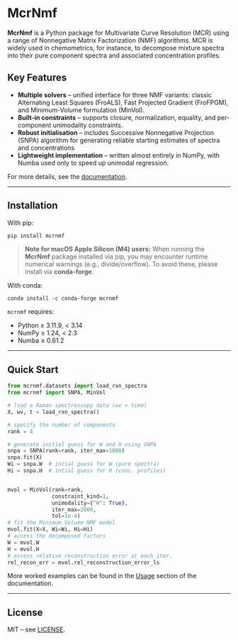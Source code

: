 # McrNmf

**McrNmf** is a Python package for Multivariate Curve Resolution (MCR) using a range of
Nonnegative Matrix Factorization (NMF) algorithms. MCR is widely used in chemometrics,
for instance, to decompose mixture spectra into their pure component spectra and
associated concentration profiles.

## Key Features

- **Multiple solvers** – unified interface for three NMF variants: classic Alternating
  Least Squares (FroALS), Fast Projected Gradient (FroFPGM), and Minimum-Volume
  formulation (MinVol).
- **Built-in constraints** – supports closure, normalization, equality, and per-component
  unimodality constraints.
- **Robust initialisation** – includes Successive Nonnegative Projection (SNPA) algorithm
  for generating reliable starting estimates of spectra and concentrations
- **Lightweight implementation** – written almost entirely in NumPy, with Numba used
  only to speed up unimodal regression.

For more details, see the [documentation](https://siddarthvasudevan.github.io/mcrnmf/).

---

## Installation

With pip:

```bash
pip install mcrnmf
```
> **Note for macOS Apple Silicon (M4) users:** When running the **McrNmf** package
installed via pip, you may encounter runtime numerical warnings (e.g., divide/overflow).
To avoid these, please install via **conda-forge**.


With conda:

```
conda install -c conda-forge mcrnmf
```

`mcrnmf` requires:
- Python ≥ 3.11.9, < 3.14
- NumPy ≥ 1.24, < 2.3
- Numba ≥ 0.61.2

---
## Quick Start

```python
from mcrnmf.datasets import load_rxn_spectra
from mcrnmf import SNPA, MinVol

# load a Raman spectroscopy data (wv × time)
X, wv, t = load_rxn_spectra()

# specify the number of components
rank = 4

# generate initial guess for W and H using SNPA
snpa = SNPA(rank=rank, iter_max=1000)
snpa.fit(X)
Wi = snpa.W  # intial guess for W (pure spectra)
Hi = snpa.H  # intial guess for H (conc. profiles)


mvol = MinVol(rank=rank,
              constraint_kind=1,
              unimodality={"H": True},
              iter_max=2000,
              tol=1e-4)
# fit the Minimum Volume NMF model
mvol.fit(X=X, Wi=Wi, Hi=Hi)
# access the decomposed factors
W = mvol.W
H = mvol.H
# access relative reconstruction error at each iter.
rel_recon_err = mvol.rel_reconstruction_error_ls

```

More worked examples can be found in the [Usage](https://siddarthvasudevan.github.io/mcrnmf/usage/index.html) section of the documentation.

---
## License

MIT – see [LICENSE](LICENSE).
